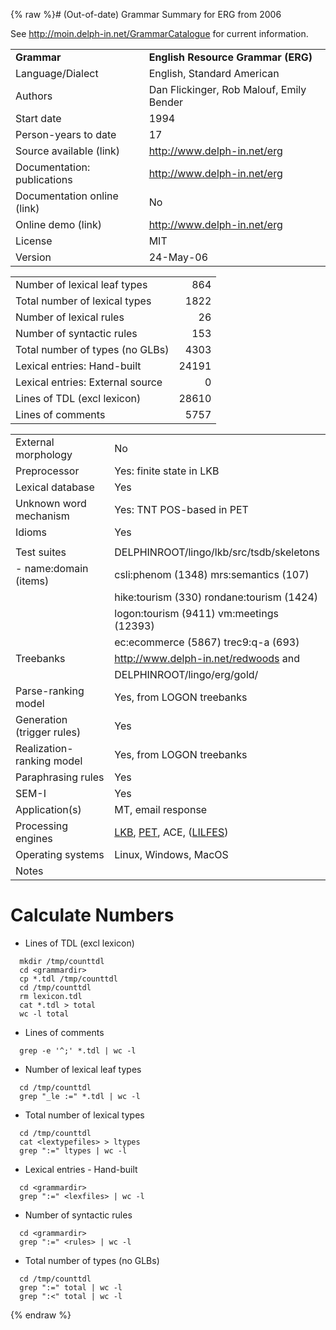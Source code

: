 {% raw %}# (Out-of-date) Grammar Summary for ERG from 2006

See <http://moin.delph-in.net/GrammarCatalogue> for current information.

|                             |                                          |
|:----------------------------|:-----------------------------------------|
| **Grammar**                 | **English Resource Grammar (ERG)**       |
| Language/Dialect            | English, Standard American               |
| Authors                     | Dan Flickinger, Rob Malouf, Emily Bender |
| Start date                  | 1994                                     |
| Person-years to date        | 17                                       |
| Source available (link)     | <http://www.delph-in.net/erg>            |
| Documentation: publications | <http://www.delph-in.net/erg>            |
| Documentation online (link) | No                                       |
| Online demo (link)          | <http://www.delph-in.net/erg>            |
| License                     | MIT                                      |
| Version                     | 24-May-06                                |

|                                  |       |
|----------------------------------|------:|
| Number of lexical leaf types     |   864 |
| Total number of lexical types    |  1822 |
| Number of lexical rules          |    26 |
| Number of syntactic rules        |   153 |
| Total number of types (no GLBs)  |  4303 |
| Lexical entries: Hand-built      | 24191 |
| Lexical entries: External source |     0 |
| Lines of TDL (excl lexicon)      | 28610 |
| Lines of comments                |  5757 |

|                            |                                                                                            |
|----------------------------|:-------------------------------------------------------------------------------------------|
| External morphology        | No                                                                                         |
| Preprocessor               | Yes: finite state in LKB                                                                   |
| Lexical database           | Yes                                                                                        |
| Unknown word mechanism     | Yes: TNT POS-based in PET                                                                  |
| Idioms                     | Yes                                                                                        |
|                            |                                                                                            |
| Test suites                | DELPHINROOT/lingo/lkb/src/tsdb/skeletons                                                   |
| \- name:domain (items)     | csli:phenom (1348) mrs:semantics (107)                                                     |
|                            | hike:tourism (330) rondane:tourism (1424)                                                  |
|                            | logon:tourism (9411) vm:meetings (12393)                                                   |
|                            | ec:ecommerce (5867) trec9:q-a (693)                                                        |
| Treebanks                  | <http://www.delph-in.net/redwoods> and                                                     |
|                            | DELPHINROOT/lingo/erg/gold/                                                                |
| Parse-ranking model        | Yes, from LOGON treebanks                                                                  |
| Generation (trigger rules) | Yes                                                                                        |
| Realization-ranking model  | Yes, from LOGON treebanks                                                                  |
| Paraphrasing rules         | Yes                                                                                        |
| SEM-I                      | Yes                                                                                        |
| Application(s)             | MT, email response                                                                         |
| Processing engines         | [LKB](https://delph-in.github.io/docs/tools/LkbTop), [PET](https://delph-in.github.io/docs/garage/PetTop), ACE, ([LILFES](http://www-tsujii.is.s.u-tokyo.ac.jp/lilfes)) |
| Operating systems          | Linux, Windows, MacOS                                                                      |
| Notes                      |                                                                                            |

# Calculate Numbers

- Lines of TDL (excl lexicon)

<!-- -->


      mkdir /tmp/counttdl
      cd <grammardir>
      cp *.tdl /tmp/counttdl
      cd /tmp/counttdl
      rm lexicon.tdl
      cat *.tdl > total
      wc -l total              

- Lines of comments

<!-- -->


      grep -e '^;' *.tdl | wc -l

- Number of lexical leaf types

<!-- -->


      cd /tmp/counttdl
      grep "_le :=" *.tdl | wc -l

- Total number of lexical types

<!-- -->


      cd /tmp/counttdl
      cat <lextypefiles> > ltypes
      grep ":=" ltypes | wc -l

- Lexical entries - Hand-built

<!-- -->


      cd <grammardir>
      grep ":=" <lexfiles> | wc -l

- Number of syntactic rules

<!-- -->


      cd <grammardir>
      grep ":=" <rules> | wc -l

- Total number of types (no GLBs)

<!-- -->


      cd /tmp/counttdl
      grep ":=" total | wc -l
      grep ":<" total | wc -l
<update date omitted for speed>{% endraw %}